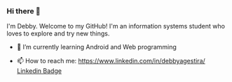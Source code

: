 ### Hi there 👋


<!-- **debbyagestira/debbyagestira** is a ✨ _special_ ✨ repository because its `README.md` (this file) appears on your GitHub profile. -->

I'm Debby. Welcome to my GitHub!
I'm an information systems student who loves to explore and try new things.

<!-- - 🔭 I’m currently working on ... -->
- 🌱 I’m currently learning Android and Web programming
<!-- - 👯 I’m looking to collaborate on ...
- 🤔 I’m looking for help with ...
- 💬 Ask me about ... -->
- 📫 How to reach me: [https://www.linkedin.com/in/debbyagestira/ Linkedin Badge](https://img.shields.io/badge/LinkedIn-0077B5?style=for-the-badge&logo=linkedin&logoColor=white)


<!-- 
<p align="left">
<a href="https://github.com/debbyagestira">
  <img height="180em" src="https://github-readme-stats-eight-theta.vercel.app/api?username=debbyagestira&show_icons=true&theme=algolia&include_all_commits=true&count_private=true"/>
  <img height="180em" src="https://github-readme-stats-eight-theta.vercel.app/api/top-langs/?username=debbyagestira&layout=compact&langs_count=8&theme=algolia"/>
</a>
</p>
 -->
